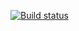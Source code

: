 [![Build status](https://ci.appveyor.com/api/projects/status/yebjfcf8dxdgecgx?svg=true)](https://ci.appveyor.com/project/aleks903/ajs7-hw-12-2)